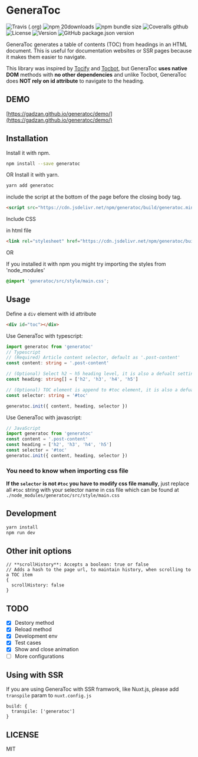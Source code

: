 # GeneraToc

![Travis (.org)](https://img.shields.io/travis/gadzan/generatoc?style=for-the-badge)
![npm 20downloads](https://img.shields.io/npm/dt/generatoc?label=npm%20downloads&logo=npm&style=for-the-badge)
![npm bundle size](https://img.shields.io/bundlephobia/min/generatoc?style=for-the-badge)
![Coveralls github](https://img.shields.io/coveralls/github/gadzan/generatoc?style=for-the-badge)
![License](https://img.shields.io/npm/l/generatoc?style=for-the-badge)
![Version](https://img.shields.io/npm/v/generatoc?logo=npm&label=version&style=for-the-badge)
![GitHub package.json version](https://img.shields.io/github/package-json/v/gadzan/generatoc?logo=github&style=for-the-badge)

GeneraToc generates a table of contents (TOC) from headings in an HTML document. This is useful for documentation websites or SSR pages because it makes them easier to navigate. 

This library was inspired by [Tocify](https://github.com/gfranko/jquery.tocify.js) and [Tocbot](https://github.com/tscanlin/tocbot), but GeneraToc **uses native DOM** methods with **no other dependencies** and unlike Tocbot, GeneraToc does **NOT rely on id attribute** to navigate to the heading.

## DEMO

[https://gadzan.github.io/generatoc/demo/](https://gadzan.github.io/generatoc/demo/)

## Installation

Install it with npm.
```bash
npm install --save generatoc
```

OR Install it with yarn.
```bash
yarn add generatoc
```

include the script at the bottom of the page before the closing body tag.
```html
<script src="https://cdn.jsdelivr.net/npm/generatoc/build/generatoc.min.js"></script>
```

Include CSS

in html file
```html
<link rel="stylesheet" href="https://cdn.jsdelivr.net/npm/generatoc/build/generatoc.min.css">
```

OR

If you installed it with npm you might try importing the styles from 'node_modules'
```css
@import 'generatoc/src/style/main.css';
```

## Usage

Define a `div` element with id attribute
```html
<div id="toc"></div>
```

Use GeneraToc with typescript:
```typescript
import generatoc from 'generatoc'
// Typescript
// (Required) Article content selector, default as '.post-content'
const content: string = '.post-content'

// (Optional) Select h2 ~ h5 heading level, it is also a defualt setting if you leave it undefined
const heading: string[] = ['h2', 'h3', 'h4', 'h5']

// (Optional) TOC element is append to #toc element, it is also a defualt setting if you leave it undefined
const selector: string = '#toc'

generatoc.init({ content, heading, selector })
```

Use GeneraToc with javascript:
```javascript
// JavaScript
import generatoc from 'generatoc'
const content = '.post-content'
const heading = ['h2', 'h3', 'h4', 'h5']
const selector = '#toc'
generatoc.init({ content, heading, selector })
```

### You need to know when importing css file

**If the `selector` is not `#toc` you have to modify css file manully**, just replace all `#toc` string with your selector name in css file which can be found at `./node_modules/generatoc/src/style/main.css`

## Development

```bash
yarn install
npm run dev
```

## Other init options
```
// **scrollHistory**: Accepts a boolean: true or false
// Adds a hash to the page url, to maintain history, when scrolling to a TOC item
{
  scrollHistory: false
}
```

## TODO

- [x] Destory method
- [x] Reload method
- [x] Development env
- [x] Test cases
- [x] Show and close animation
- [ ] More configurations

## Using with SSR

If you are using GeneraToc with SSR framwork, like Nuxt.js, please add `transpile` param to `nuxt.config.js`
```
build: {
  transpile: ['generatoc']
}
```

## LICENSE
MIT
